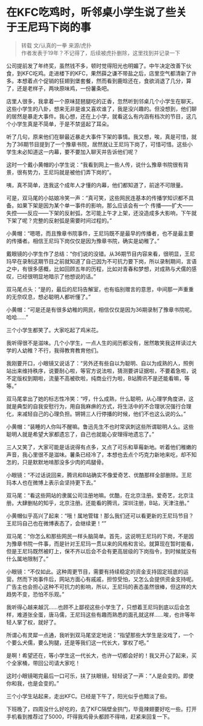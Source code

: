 # 在KFC吃鸡时，听邻桌小学生说了些关于王尼玛下岗的事

> 转载 文/认真的一拳 来源/虎扑  
作者发表于19年？不记得了，后续被虎扑删除，这里找到并记录一下

公司提前发了年终奖，虽然钱不多，顿时觉得阳光也明媚了。中午决定改善下伙食，到KFC吃鸡。走进楼下的KFC，果然薛之谦不带盐之后，店里空气都清新了许多。本想着点个促销的狂翅到堡套餐，然而看到鹿晗还在，食欲消退了几分，算了，还是老样子，两块原味鸡，一份薯条吧。

店里人很多，我拿着一个原味琵琶腿吃的正香，忽然听到邻桌几个小学生在聊天。这些小学生的八卦，想来无非是谁又喜欢谁了，我是没兴趣的。但没想到，他们聊的居然是暴走大事件。我心想，还在上小学，就看这么有内涵有档次的节目，这几个小学生真是不简单，于是不禁竖起了耳朵。

听了几句，原来他们在聊最近暴走大事件下架的事情。我又想，唉，真是可惜，就为了36期节目提到了一个豫章书院，居然就让王尼玛下岗了，可惜可惜。这些小学生未必知道这一内幕，要不要加入聊天并告诉他们呢？

这时一个戴小黄帽的小学生说：“我看到网上一些人传，说什么豫章书院很有背景，很有势力，王尼玛就是被他们弄下岗的”。

咦，真不简单，连我这个成年人才懂的内幕，他们都知道了，前途不可限量。

可是，双马尾的小姑娘冷笑一声：“真可笑，这些网民连基本的传播学知识都不具备。如果下架是因为某个单一事件的影响，那么应该会有一个 传播——扩大——失控——反应——下架的反射弧，怎可能上午才上架，还没造成多大影响，下午就下架了呢？完整的反射弧是需要时间过程的。”

小黄帽：“嗯嗯，而且豫章书院事件，王尼玛既不是最早的传播者，也不是最主要的传播者。相信王尼玛下岗仅仅是因为豫章书院，确实是幼稚了。”

戴眼镜的小学生作了总结：“你们说的没错。从36期节目内容来看，很明显，王尼玛早在录制这期节目之前就知道了自己因为不可抗力要下岗，所以录制期间，言语之中，有很多感概，比如回顾五年的历程，比如对青春和梦想，对成熟与犬儒的感叹，已经很明显地暗示了他想说的话。”

双马尾点头：“是的，最后的尼玛告解室，也有临别赠言的意思，中间那一声重重的无奈叹息，想必聪明人都听懂了。”

小黄帽：“可是还是有很多幼稚的网民，相信仅仅是因为36期录制了豫章书院呢。哈哈……”

三个小学生都笑了。大家吃起了鸡米花。

我听得很不是滋味。几个小学生，一点人生的阅历都没有，居然敢笑我这样读过大学的人幼稚？不行，我得教育教育他们。

我刚要开口，小眼镜又说话了：“另外还有些自以为聪明、自以为成熟的人，照例站出来维持秩序，说要耐心啦，等官方说法啦，猜测要讲证据啦，不要着急啦，说不定版权到期啦，流量不高被砍啦，纯商业行为啦，B站腾讯不是还能看嘛，等等。”

双马尾拿出了她的标志性冷笑：“哼，什么成熟，什么聪明，从心理学角度讲，这就是典型的自我安慰行为，用自我麻痹的方式，将生活中的不合理状况强行合理化，来减轻自己的心理负担。锵锵三人行停播的时候，他们不也这么说的么。”

小黄帽：“装睡的人你叫不醒嘛。鲁迅先生不也时常讽刺这些所谓聪明人么。这些聪明人就是希望大家都遗忘了，自己也就能心安理得地遗忘了。”

三人又笑了，大家可能是话说得有点多，又点了可乐和草莓新地。听着他们稚嫩的声音，我心里很不是滋味。薯条已经冷了，本想也去点个巧克力新地来吃，却不知怎的，只是默默地啃那没多少肉的鸡腿骨。

小眼镜：“不过话说回来，腾讯和B站确实不像爱奇艺、优酷那样全部删除。王尼玛本人也在微博上表示会坚持更下去。”

双马尾：“看这些网站的隶属公司注册地嘛。优酷，在北京注册。爱奇艺，北京注册。大肆删帖的知乎，北京注册。还能看的腾讯，深圳注册，B站，天津注册。”

小黄帽似乎高兴了起来：“哦！属地管辖！那么我们还可以看更新的王尼玛节目？王尼玛自己也在微博表态了，会继续更！“”

双马尾：“你怎么和那些网民一样头脑简单。首先，这说明王尼玛的下岗，不是因为豫章书院一件事，而是针对王尼玛一贯以来的风格和言论。就算现在暂时能看，但是王尼玛既然被盯上，保不齐以后会不会有更高层级的下岗指令，到时候就没有什么属地限制了。”

小眼镜：“不仅如此。这种周更节目，需要有持续稳定的资金支持固定班底的运营。然而下岗事件后，网站方面心有戚戚，担惊受怕，又怎么会提供资金支持呢。广告主也会担心这种不可抗力的影响，所以，王尼玛的表态虽然很棒，但这样的大趋势不变，恐怕不乐观。”

我听得心越来越沉……也顾不上鄙视这些小学生了，只想着王尼玛到底以后会怎样，难道张全蛋，唐马儒，王尼玛这些有趣而熟悉的面孔就这样……唉，也许等年轻人掌了权，就好了。

所谓心有灵犀一点通，我听到双马尾坚定地说：“指望那些大学生是没戏了，一个个要么犬儒，要么狗腿，还是等我们这一代长大，掌权了吧。”

是啊！希望还在，等小学生这一代长大，也许一切都会好的！我又开心了起来，买个全家桶，带回公司请大家吃！

这时小眼镜喝完最后一口可乐，扶了扶眼镜，轻轻说了一声：“人是会变的。即使你和我，也是会变的。”

三个小学生站起来，走出KFC。已经是下午了，阳光似乎也黯淡了些。

下班晚了，四周没什么好吃的，去了KFC隔壁金拱门，毕竟辣翅要好吃一些。打开手机看到推荐过了5000，吓得我鸡骨头都顾不得啃，赶紧来回复一下。